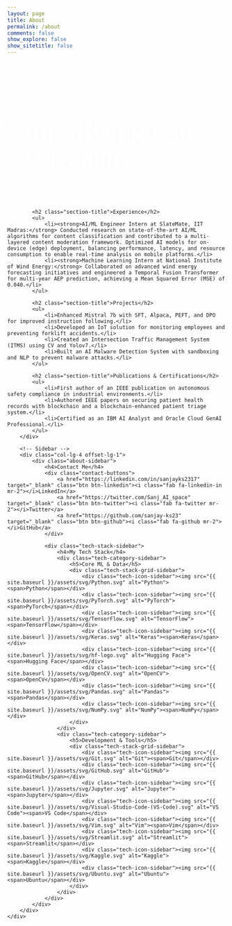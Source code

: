 ```yaml
---
layout: page
title: About
permalink: /about
comments: false
show_explore: false
show_sitetitle: false
---
```


<style>
    .about-page-container {
        padding: 3rem 0;
    }
    .about-main-content h1 {
        font-family: 'Righteous', cursive;
        font-size: 3.5rem;
        font-weight: 700;
        color: #fff;
        margin-bottom: 0.5rem;
    }
    .about-main-content .designation {
        font-size: 1.5rem;
        font-weight: 300;
        color: #fff;
        margin-bottom: 2rem;
    }
    .about-main-content .section-title {
        font-size: 1.8rem;
        font-weight: 600;
        color: #005a5a;
        margin-top: 2rem;
        margin-bottom: 1rem;
    }
    .about-main-content ul {
        list-style: none;
        padding-left: 0;
    }
    .about-main-content ul li {
        font-size: 1.1rem;
        line-height: 1.8;
        color: #333;
        margin-bottom: 1rem;
        position: relative;
        padding-left: 25px;
        text-align: justify;
    }
    .about-main-content ul li:before {
        content: '•';
        color: #008080;
        font-weight: bold;
        display: inline-block;
        width: 1em;
        margin-left: -1em;
        position: absolute;
        left: 0;
    }

    .about-sidebar {
        position: sticky;
        top: 80px;
    }
    .about-sidebar h4 {
        font-size: 1.4rem;
        font-weight: 600;
        color: #005a5a;
        margin-bottom: 1.5rem;
    }
    .contact-buttons .btn {
        display: flex;
        align-items: center;
        justify-content: center;
        width: 100%;
        margin-bottom: 0.75rem;
        padding: 0.7rem 0;
        font-weight: 600;
        border-radius: 5px;
        transition: all 0.3s ease;
        border: 1px solid transparent;
        box-shadow: 0 2px 4px rgba(0, 128, 128, 0.2);
    }
    .btn-linkedin { background: linear-gradient(to right, #008080, #005a5a); color: white; }
    .btn-linkedin:hover { box-shadow: 0 4px 8px rgba(0, 128, 128, 0.4); }
    .btn-twitter { background: linear-gradient(to right, #008080, #005a5a); color: white; }
    .btn-twitter:hover { box-shadow: 0 4px 8px rgba(0, 128, 128, 0.4); }
    .btn-github { background: linear-gradient(to right, #008080, #005a5a); color: white; }
    .btn-github:hover { box-shadow: 0 4px 8px rgba(0, 128, 128, 0.4); }

    .tech-stack-sidebar {
        margin-top: 3rem;
    }
    .tech-category-sidebar {
        margin-bottom: 2.5rem;
    }
    .tech-category-sidebar h5 {
        font-size: 1rem;
        font-weight: 600;
        color: #005a5a;
        margin-bottom: 1.5rem;
        text-transform: uppercase;
        letter-spacing: 0.5px;
    }
    .tech-stack-grid-sidebar {
        display: grid;
        grid-template-columns: repeat(4, 1fr);
        gap: 1.75rem 1rem;
    }
    .tech-icon-sidebar {
        display: flex;
        flex-direction: column;
        align-items: center;
        text-align: center;
        gap: 0.6rem;
        transition: transform 0.2s ease;
    }
    .tech-icon-sidebar:hover {
        transform: scale(1.1);
    }
    .tech-icon-sidebar img {
        height: 35px;
        width: 35px;
        object-fit: contain;
    }
    .tech-icon-sidebar span {
        font-size: 0.75rem;
        color: #7f8c8d;
        font-weight: 500;
    }
</style>

<div class="container about-page-container">
    <div class="row">
        <!-- Main Content -->
        <div class="col-lg-7 about-main-content">
            <h1>Sanjay Kuppusamy Saravanan</h1>
            <p class="designation">Deep Learning Engineer</p>

            <h2 class="section-title">Experience</h2>
            <ul>
                <li><strong>AI/ML Engineer Intern at SlateMate, IIT Madras:</strong> Conducted research on state-of-the-art AI/ML algorithms for content classification and contributed to a multi-layered content moderation framework. Optimized AI models for on-device (edge) deployment, balancing performance, latency, and resource consumption to enable real-time analysis on mobile platforms.</li>
                <li><strong>Machine Learning Intern at National Institute of Wind Energy:</strong> Collaborated on advanced wind energy forecasting initiatives and engineered a Temporal Fusion Transformer for multi-year AEP prediction, achieving a Mean Squared Error (MSE) of 0.040.</li>
            </ul>

            <h2 class="section-title">Projects</h2>
            <ul>
                <li>Enhanced Mistral 7b with SFT, Alpaca, PEFT, and DPO for improved instruction following.</li>
                <li>Developed an IoT solution for monitoring employees and preventing forklift accidents.</li>
                <li>Created an Intersection Traffic Management System (ITMS) using CV and Yolov7.</li>
                <li>Built an AI Malware Detection System with sandboxing and NLP to prevent malware attacks.</li>
            </ul>

            <h2 class="section-title">Publications & Certifications</h2>
            <ul>
                <li>First author of an IEEE publication on autonomous safety compliance in industrial environments.</li>
                <li>Authored IEEE papers on securing patient health records with blockchain and a blockchain-enhanced patient triage system.</li>
                <li>Certified as an IBM AI Analyst and Oracle Cloud GenAI Professional.</li>
            </ul>
        </div>

        <!-- Sidebar -->
        <div class="col-lg-4 offset-lg-1">
            <div class="about-sidebar">
                <h4>Contact Me</h4>
                <div class="contact-buttons">
                    <a href="https://linkedin.com/in/sanjayks2317" target="_blank" class="btn btn-linkedin"><i class="fab fa-linkedin-in mr-2"></i>LinkedIn</a>
                    <a href="https://twitter.com/Sanj_AI_space" target="_blank" class="btn btn-twitter"><i class="fab fa-twitter mr-2"></i>Twitter</a>
                    <a href="https://github.com/sanjay-ks23" target="_blank" class="btn btn-github"><i class="fab fa-github mr-2"></i>GitHub</a>
                </div>

                <div class="tech-stack-sidebar">
                    <h4>My Tech Stack</h4>
                    <div class="tech-category-sidebar">
                        <h5>Core ML & Data</h5>
                        <div class="tech-stack-grid-sidebar">
                            <div class="tech-icon-sidebar"><img src="{{ site.baseurl }}/assets/svg/Python.svg" alt="Python"><span>Python</span></div>
                            <div class="tech-icon-sidebar"><img src="{{ site.baseurl }}/assets/svg/PyTorch.svg" alt="PyTorch"><span>PyTorch</span></div>
                            <div class="tech-icon-sidebar"><img src="{{ site.baseurl }}/assets/svg/TensorFlow.svg" alt="TensorFlow"><span>TensorFlow</span></div>
                            <div class="tech-icon-sidebar"><img src="{{ site.baseurl }}/assets/svg/Keras.svg" alt="Keras"><span>Keras</span></div>
                            <div class="tech-icon-sidebar"><img src="{{ site.baseurl }}/assets/svg/hf-logo.svg" alt="Hugging Face"><span>Hugging Face</span></div>
                            <div class="tech-icon-sidebar"><img src="{{ site.baseurl }}/assets/svg/OpenCV.svg" alt="OpenCV"><span>OpenCV</span></div>
                            <div class="tech-icon-sidebar"><img src="{{ site.baseurl }}/assets/svg/Pandas.svg" alt="Pandas"><span>Pandas</span></div>
                            <div class="tech-icon-sidebar"><img src="{{ site.baseurl }}/assets/svg/NumPy.svg" alt="NumPy"><span>NumPy</span></div>
                        </div>
                    </div>
                    <div class="tech-category-sidebar">
                        <h5>Development & Tools</h5>
                        <div class="tech-stack-grid-sidebar">
                            <div class="tech-icon-sidebar"><img src="{{ site.baseurl }}/assets/svg/Git.svg" alt="Git"><span>Git</span></div>
                            <div class="tech-icon-sidebar"><img src="{{ site.baseurl }}/assets/svg/GitHub.svg" alt="GitHub"><span>GitHub</span></div>
                            <div class="tech-icon-sidebar"><img src="{{ site.baseurl }}/assets/svg/Jupyter.svg" alt="Jupyter"><span>Jupyter</span></div>
                            <div class="tech-icon-sidebar"><img src="{{ site.baseurl }}/assets/svg/Visual-Studio-Code-(VS-Code).svg" alt="VS Code"><span>VS Code</span></div>
                            <div class="tech-icon-sidebar"><img src="{{ site.baseurl }}/assets/svg/Vim.svg" alt="Vim"><span>Vim</span></div>
                            <div class="tech-icon-sidebar"><img src="{{ site.baseurl }}/assets/svg/Streamlit.svg" alt="Streamlit"><span>Streamlit</span></div>
                            <div class="tech-icon-sidebar"><img src="{{ site.baseurl }}/assets/svg/Kaggle.svg" alt="Kaggle"><span>Kaggle</span></div>
                            <div class="tech-icon-sidebar"><img src="{{ site.baseurl }}/assets/svg/Ubuntu.svg" alt="Ubuntu"><span>Ubuntu</span></div>
                        </div>
                    </div>
                </div>
            </div>
        </div>
    </div>
</div>
